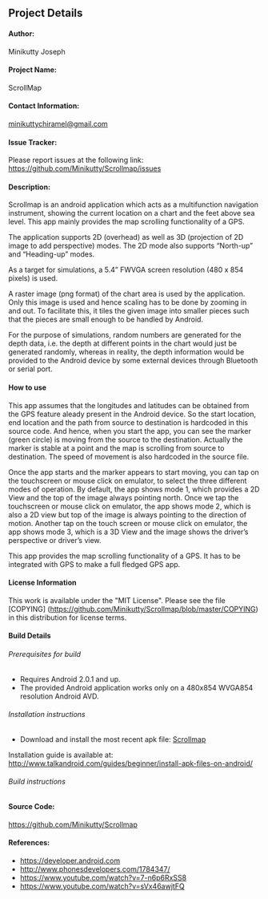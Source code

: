 ## Project Details

#### Author:

Minikutty Joseph

#### Project Name:

ScrollMap

#### Contact Information:

minikuttychiramel@gmail.com

#### Issue Tracker:

Please report issues at the following link:
https://github.com/Minikutty/Scrollmap/issues

#### Description:

Scrollmap is an android application which acts as a multifunction navigation instrument, showing the current location 
on a chart and the feet above sea level. This app mainly provides the map scrolling functionality of a GPS.

The application supports 2D (overhead) as well as 3D (projection of 2D image to add
perspective) modes. The 2D mode also supports “North-up” and “Heading-up” modes. 

As a target for simulations, a 5.4” FWVGA screen resolution (480 x 854 pixels) is used.

A raster image (png format) of the chart area is used by the application. Only this image
is used and hence scaling has to be done by zooming in and out. To facilitate this, it 
tiles the given image into smaller pieces such that the pieces are small enough to be
handled by Android.

For the purpose of simulations, random numbers are generated for the depth data, i.e.
the depth at different points in the chart would just be generated randomly, whereas in
reality, the depth information would be provided to the Android device by some external
devices through Bluetooth or serial port.

#### How to use

This app assumes that the longitudes and latitudes can be obtained from the GPS feature aleady present in the Android device. So the start location, end location and the path from source to destination is hardcoded in this source code.
And hence, when you start the app, you can see the marker (green circle) is moving from the source to the destination. Actually the marker is stable at a point and the map is scrolling from source to destination. The speed of movement is also hardcoded in the source file.

Once the app starts and the marker appears to start moving, you can tap on the touchscreen or mouse click on emulator, to select the three different modes of operation. By default, the app shows mode 1, which provides a 2D View and the top of the image always pointing north. Once we tap the touchscreen or mouse click on emulator, the app shows mode 2, which is also a
2D view but top of the image is always pointing to the direction of motion. Another tap on the touch screen or mouse click on emulator, the app shows mode 3, which is a 3D View and the image shows the driver’s perspective or driver’s view.

This app provides the map scrolling functionality of a GPS. It has to be integrated with GPS to make a full fledged GPS app.


#### License Information

This work is available under the "MIT License". Please see the file [COPYING] (https://github.com/Minikutty/Scrollmap/blob/master/COPYING) in this distribution 
for license terms.

#### Build Details

###### Prerequisites for build
* Requires Android 2.0.1 and up.
* The provided Android application works only on a 480x854 WVGA854 resolution Android AVD.
 
###### Installation instructions
* Download and install the most recent apk file: [Scrollmap](https://github.com/Minikutty/Scrollmap/blob/master/bin/ScrollMap.apk?raw=true)
 
Installation guide is available at: http://www.talkandroid.com/guides/beginner/install-apk-files-on-android/


###### Build instructions

#### Source Code:

https://github.com/Minikutty/Scrollmap

#### References:

* https://developer.android.com
* http://www.phonesdevelopers.com/1784347/
* https://www.youtube.com/watch?v=7-n6p6RxSS8
* https://www.youtube.com/watch?v=sVx46awjtFQ  
